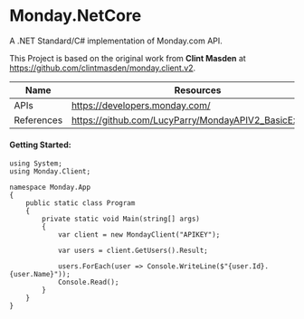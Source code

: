 ﻿# Monday.NetCore
A .NET Standard/C# implementation of Monday.com API.

This Project is based on the original work from **Clint Masden** at https://github.com/clintmasden/monday.client.v2.

| Name | Resources |
| ------ | ------ |
| APIs | https://developers.monday.com/ |
| References | https://github.com/LucyParry/MondayAPIV2_BasicExample |

#### Getting Started:
```
using System;
using Monday.Client;

namespace Monday.App
{
    public static class Program
    {
        private static void Main(string[] args)
        {
            var client = new MondayClient("APIKEY");

            var users = client.GetUsers().Result;

            users.ForEach(user => Console.WriteLine($"{user.Id}. {user.Name}"));
            Console.Read();
        }
    }
}
```

